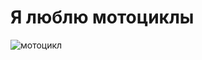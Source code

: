 # Я люблю **мотоциклы**

![ мотоцикл](vjhttps://cdn.riastatic.com/photosnewr/auto/newauto_photos/yamaha-fjr__624456-620x415x70.jpg)